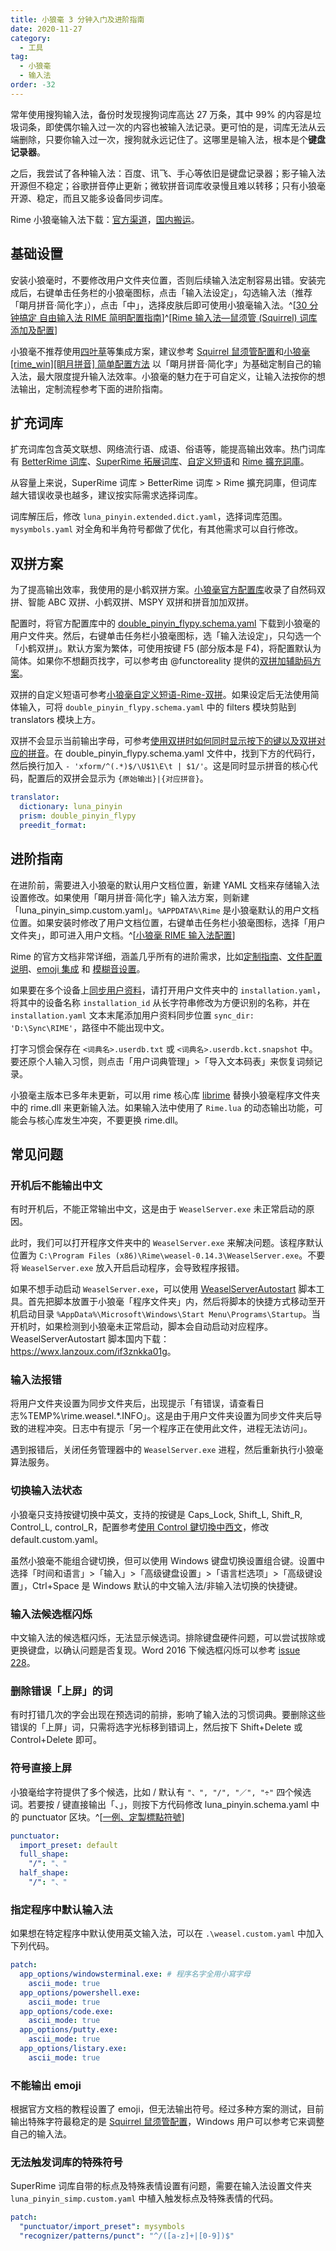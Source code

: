 ```yaml
---
title: 小狼毫 3 分钟入门及进阶指南
date: 2020-11-27
category:
  - 工具
tag:
  - 小狼毫
  - 输入法
order: -32
---
```


常年使用搜狗输入法，备份时发现搜狗词库高达 27 万条，其中 99% 的内容是垃圾词条，即使偶尔输入过一次的内容也被输入法记录。更可怕的是，词库无法从云端删除，只要你输入过一次，搜狗就永远记住了。这哪里是输入法，根本是个**键盘记录器**。

之后，我尝试了各种输入法：百度、讯飞、手心等依旧是键盘记录器；影子输入法开源但不稳定；谷歌拼音停止更新；微软拼音词库收录慢且难以转移；只有小狼毫开源、稳定，而且又能多设备同步词库。

Rime 小狼毫输入法下载：[官方渠道](https://github.com/rime/weasel/releases/download/0.14.3/weasel-0.14.3.0-installer.exe)，[国内搬运](https://wwi.lanzoui.com/iDyF4pdzmni)。

## 基础设置

安装小狼毫时，不要修改用户文件夹位置，否则后续输入法定制容易出错。安装完成后，右键单击任务栏的小狼毫图标，点击「输入法设定」，勾选输入法（推荐「朙月拼音·简化字」），点击「中」，选择皮肤后即可使用小狼毫输入法。^[[30 分钟搞定 自由输入法 RIME 简明配置指南](https://www.jianshu.com/p/296bba666604)]^[[Rime 输入法—鼠须管 (Squirrel) 词库添加及配置](https://www.jianshu.com/p/cffc0ea094a7)]

小狼毫不推荐使用[四叶草](https://github.com/fkxxyz/rime-cloverpinyin)等集成方案，建议参考 [Squirrel 鼠须管配置](https://github.com/ssnhd/rime)和[小狼毫 \[rime_win\]\[眀月拼音\] 简单配置方法](https://blog.csdn.net/qq_42204675/article/details/86422450) 以「朙月拼音·简化字」为基础定制自己的输入法，最大限度提升输入法效率。小狼毫的魅力在于可自定义，让输入法按你的想法输出，定制流程参考下面的进阶指南。

## 扩充词库

扩充词库包含英文联想、网络流行语、成语、俗语等，能提高输出效率。热门词库有 [BetterRime 词库](https://github.com/Chernfalin/better-rime-dict)、[SuperRime 拓展词库](https://github.com/Chernfalin/SuperRimeDict)、[自定义短语](https://gist.github.com/lotem/5440677)和 [Rime 擴充詞庫](https://github.com/rime-aca/dictionaries)。

从容量上来说，SuperRime 词库 > BetterRime 词库 > Rime 擴充詞庫，但词库越大错误收录也越多，建议按实际需求选择词库。

词库解压后，修改 `luna_pinyin.extended.dict.yaml`，选择词库范围。`mysymbols.yaml` 对全角和半角符号都做了优化，有其他需求可以自行修改。

## 双拼方案

为了提高输出效率，我使用的是小鹤双拼方案。[小狼毫官方配置库](https://github.com/rime/rime-double-pinyin)收录了自然码双拼、智能 ABC 双拼、小鹤双拼、MSPY 双拼和拼音加加双拼。

配置时，将官方配置库中的 [double_pinyin_flypy.schema.yaml](https://github.com/rime/rime-double-pinyin/blob/master/double_pinyin_flypy.schema.yaml) 下载到小狼毫的用户文件夹。然后，右键单击任务栏小狼毫图标，选「输入法设定」，只勾选一个「小鹤双拼」。默认方案为繁体，可使用按键 F5 (部分版本是 F4)，将配置默认为简体。如果你不想翻页找字，可以参考由 @functoreality 提供的[双拼加辅助码方案](https://github.com/functoreality/rime-flypy-zrmfast)。

双拼的自定义短语可参考[小狼毫自定义短语-Rime-双拼](https://blog.csdn.net/neninee/article/details/83692270)。如果设定后无法使用简体输入，可将 `double_pinyin_flypy.schema.yaml` 中的 filters 模块剪贴到 translators 模块上方。

双拼不会显示当前输出字母，可参考[使用双拼时如何同时显示按下的键以及双拼对应的拼音](https://github.com/rime/rime-double-pinyin/issues/6#issuecomment-754367706)。在 double_pinyin_flypy.schema.yaml 文件中，找到下方的代码行，然后换行加入 `- 'xform/^(.*)$/\U$1\E\t | $1/'`。这是同时显示拼音的核心代码，配置后的双拼会显示为 `{原始输出}|{对应拼音}`。

```yaml
translator:
  dictionary: luna_pinyin
  prism: double_pinyin_flypy
  preedit_format:
```

## 进阶指南

在进阶前，需要进入小狼毫的默认用户文档位置，新建 YAML 文档来存储输入法设置修改。如果使用「朙月拼音·简化字」输入法方案，则新建「luna_pinyin_simp.custom.yaml」。`%APPDATA%\Rime` 是小狼毫默认的用户文档位置。如果安装时修改了用户文档位置，右键单击任务栏小狼毫图标，选择「用户文件夹」，即可进入用户文档。^[[小狼毫 RIME 输入法配置](https://www.dazhuanlan.com/2019/10/06/5d995d43e4432/)]

Rime 的官方文档非常详细，涵盖几乎所有的进阶需求，比如[定制指南](https://github.com/rime/home/wiki/CustomizationGuide)、[文件配置说明](https://github.com/rime/home/wiki/RimeWithSchemata#rime-%E4%B8%AD%E7%9A%84%E6%95%B8%E6%93%9A%E6%96%87%E4%BB%B6%E5%88%86%E4%BD%88%E5%8F%8A%E4%BD%9C%E7%94%A8)、[emoji 集成](https://github.com/rime/rime-emoji) 和 [模糊音设置](https://github.com/rime/home/wiki/CustomizationGuide#%E6%A8%A1%E7%B3%8A%E9%9F%B3)。

如果要在多个设备上[同步用户资料](https://github.com/rime/home/wiki/UserGuide#%E5%90%8C%E6%AD%A5%E7%94%A8%E6%88%B6%E8%B3%87%E6%96%99)，请打开用户文件夹中的 `installation.yaml`，将其中的设备名称 `installation_id` 从长字符串修改为方便识别的名称，并在 `installation.yaml` 文本末尾添加用户资料同步位置 `sync_dir: 'D:\Sync\RIME'`，路径中不能出现中文。

打字习惯会保存在 `<词典名>.userdb.txt` 或 `<词典名>.userdb.kct.snapshot` 中。要还原个人输入习惯，则点击「用户词典管理」>「导入文本码表」来恢复词频记录。

小狼毫主版本已多年未更新，可以用 rime 核心库 [librime](https://github.com/rime/librime/releases) 替换小狼毫程序文件夹中的 rime.dll 来更新输入法。如果输入法中使用了 `Rime.lua` 的动态输出功能，可能会与核心库发生冲突，不要更换 rime.dll。

## 常见问题

### 开机后不能输出中文

有时开机后，不能正常输出中文，这是由于 `WeaselServer.exe` 未正常启动的原因。

此时，我们可以打开程序文件夹中的 `WeaselServer.exe` 来解决问题。该程序默认位置为 `C:\Program Files (x86)\Rime\weasel-0.14.3\WeaselServer.exe`。不要将 `WeaselServer.exe` 放入开启启动程序，会导致程序报错。

如果不想手动启动 `WeaselServer.exe`，可以使用 [WeaselServerAutostart](https://github.com/rockbenben/rime-WeaselServer) 脚本工具。首先把脚本放置于小狼毫「程序文件夹」内，然后将脚本的快捷方式移动至开机启动目录 `%AppData%\Microsoft\Windows\Start Menu\Programs\Startup`。当开机时，如果检测到小狼毫未正常启动，脚本会自动启动对应程序。WeaselServerAutostart 脚本国内下载：<https://wwx.lanzoux.com/if3znkka01g>。

### 输入法报错

将用户文件夹设置为同步文件夹后，出现提示「有错误，请查看日志%TEMP%\rime.weasel.\*.INFO」。这是由于用户文件夹设置为同步文件夹后导致的进程冲突。日志中有提示「另一个程序正在使用此文件，进程无法访问」。

遇到报错后，关闭任务管理器中的 `WeaselServer.exe` 进程，然后重新执行小狼毫算法服务。

### 切换输入法状态

小狼毫只支持按键切换中英文，支持的按键是 Caps_Lock, Shift_L, Shift_R, Control_L, control_R，配置参考[使用 Control 鍵切換中西文](https://gist.github.com/lotem/2981316)，修改 default.custom.yaml。

虽然小狼毫不能组合键切换，但可以使用 Windows 键盘切换设置组合键。设置中选择「时间和语言」>「输入」>「高级键盘设置」>「语言栏选项」>「高级键设置」，Ctrl+Space 是 Windows 默认的中文输入法/非输入法切换的快捷键。

### 输入法候选框闪烁

中文输入法的候选框闪烁，无法显示候选词。排除键盘硬件问题，可以尝试拔除或更换键盘，以确认问题是否复现。Word 2016 下候选框闪烁可以参考 [issue 228](https://github.com/rime/weasel/issues/228)。

### 删除错误「上屏」的词

有时打错几次的字会出现在预选词的前排，影响了输入法的习惯词典。要删除这些错误的「上屏」词，只需将选字光标移到错词上，然后按下 Shift+Delete 或 Control+Delete 即可。

### 符号直接上屏

小狼毫给字符提供了多个候选，比如 / 默认有 `"、", "/", "／", "÷"` 四个候选词。若要按 / 键直接输出「、」，则按下方代码修改 luna_pinyin.schema.yaml 中的 punctuator 区块。^[[一例、定製標點符號](https://github.com/rime/home/wiki/CustomizationGuide#%E4%B8%80%E4%BE%8B%E5%AE%9A%E8%A3%BD%E6%A8%99%E9%BB%9E%E7%AC%A6%E8%99%9F)]

```yaml
punctuator:
  import_preset: default
  full_shape:
    "/": "、"
  half_shape:
    "/": "、"
```

### 指定程序中默认输入法

如果想在特定程序中默认使用英文输入法，可以在 `.\weasel.custom.yaml` 中加入下列代码。

```yaml
patch:
  app_options/windowsterminal.exe: # 程序名字全用小寫字母
    ascii_mode: true
  app_options/powershell.exe:
    ascii_mode: true
  app_options/code.exe:
    ascii_mode: true
  app_options/putty.exe:
    ascii_mode: true
  app_options/listary.exe:
    ascii_mode: true
```

### 不能输出 emoji

根据官方文档的教程设置了 emoji，但无法输出符号。经过多种方案的测试，目前输出特殊字符最稳定的是 [Squirrel 鼠须管配置](https://github.com/ssnhd/rime)，Windows 用户可以参考它来调整自己的输入法。

### 无法触发词库的特殊符号

SuperRime 词库自带的标点及特殊表情设置有问题，需要在输入法设置文件夹 `luna_pinyin_simp.custom.yaml` 中植入触发标点及特殊表情的代码。

```yaml
patch:
  "punctuator/import_preset": mysymbols
  "recognizer/patterns/punct": "^/([a-z]+|[0-9])$"
```
